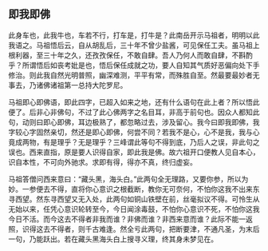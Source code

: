 ##  即我即佛

此身车也，此我牛也，车若不行，打车是，打牛是？此南岳开示马祖者，明明以此我语之。马祖悟后云，自从胡乱后，三十年不曾少盐酱，可见保任工夫。虽马祖上根利器，至三十年之久，还孜孜保任，不敢自肆。吾人乃何人而敢自肆，不斟酌乎？所谓悟后如丧考妣是也，悟后保任成就之功，要人自知其气质好恶偏向处下手修治。则此我自然光明普照，幽深难测，平平有常，而殊胜自至。然最要最妙者无事去，乃诸佛诸祖第一总持大陀罗尼。

马祖即心即佛语，即此四字，已超入如来之地，还有什么语句在此上者？所以悟此便了。后非心非佛句，不过了此心佛两字之名目耳，非高于前句也。因众人都知此句，动则曰即心即佛，耳边极熟了，都忽略过去，涉及留心。我今曰即我即佛，我字较心字固然亲切，然还是即心即佛，何尝不同？若我不是心，心不是我，我与心竟成两物，有是理乎？无是理乎？三峰谓此等句不得到底，乃后人之误，非此句之误也。西来直指，原是要人识得自家，即此我是佛。故六祖开口便教人见自本心，识自本性，不可向外驰求。求即有得，得亦不真，终归虚妄。

马祖答僧问西来意曰：“藏头黑，海头白。”此两句全无理路，又要你参，所以为妙。一参便去不得，直将你心意识之根截断，教你无可奈何，不怕你这我不出来东寻西望。然东寻西望又无入处，此两句如铜山铁壁在前，丝毫拟议不得。可怜生从无始以来，任凭心意识轮转至今，今日闻涂毒鼓，不怕你心意识不死，不怕你这我今日不活。而今这去不得者非我而谁？非佛而谁？非西来意而谁？此际不能一返照，识得这去不得者，则千古难逢。然全亏此两句，把断要津，不通凡圣，为末后一句，乃能跃出。若在藏头黑海头白上搜寻义理，终其身未梦见在。